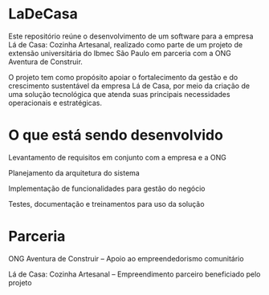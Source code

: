 # LaDeCasa
Este repositório reúne o desenvolvimento de um software para a empresa Lá de Casa: Cozinha Artesanal, realizado como parte de um projeto de extensão universitária do Ibmec São Paulo em parceria com a ONG Aventura de Construir.

O projeto tem como propósito apoiar o fortalecimento da gestão e do crescimento sustentável da empresa Lá de Casa, por meio da criação de uma solução tecnológica que atenda suas principais necessidades operacionais e estratégicas.

# O que está sendo desenvolvido

Levantamento de requisitos em conjunto com a empresa e a ONG

Planejamento da arquitetura do sistema

Implementação de funcionalidades para gestão do negócio

Testes, documentação e treinamentos para uso da solução

# Parceria

ONG Aventura de Construir – Apoio ao empreendedorismo comunitário

Lá de Casa: Cozinha Artesanal – Empreendimento parceiro beneficiado pelo projeto
